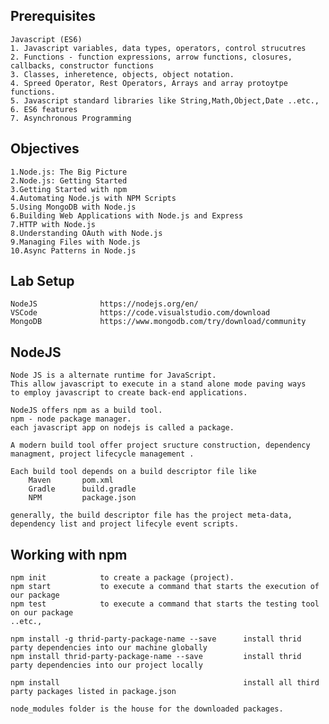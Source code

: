 Prerequisites
----------------------------------

    Javascript (ES6)
    1. Javascript variables, data types, operators, control strucutres
    2. Functions - function expressions, arrow functions, closures, callbacks, constructor functions
    3. Classes, inheretence, objects, object notation.
    4. Spreed Operator, Rest Operators, Arrays and array protoytpe functions.
    5. Javascript standard libraries like String,Math,Object,Date ..etc.,
    6. ES6 features
    7. Asynchronous Programming

Objectives
-----------------------------------

    1.Node.js: The Big Picture
    2.Node.js: Getting Started
    3.Getting Started with npm
    4.Automating Node.js with NPM Scripts
    5.Using MongoDB with Node.js
    6.Building Web Applications with Node.js and Express
    7.HTTP with Node.js
    8.Understanding OAuth with Node.js
    9.Managing Files with Node.js
    10.Async Patterns in Node.js

Lab Setup
-------------------------------------------------------------------------

    NodeJS              https://nodejs.org/en/
    VSCode              https://code.visualstudio.com/download
    MongoDB             https://www.mongodb.com/try/download/community

NodeJS
---------------------------------------------------------------------------

    Node JS is a alternate runtime for JavaScript.
    This allow javascript to execute in a stand alone mode paving ways
    to employ javascript to create back-end applications.

    NodeJS offers npm as a build tool.
    npm - node package manager.
    each javascript app on nodejs is called a package.

    A modern build tool offer project sructure construction, dependency managment, project lifecycle management .

    Each build tool depends on a build descriptor file like
        Maven       pom.xml
        Gradle      build.gradle
        NPM         package.json

    generally, the build descriptor file has the project meta-data, dependency list and project lifecyle event scripts.

Working with npm
---------------------------------------------------------------------------

    npm init            to create a package (project).
    npm start           to execute a command that starts the execution of our package
    npm test            to execute a command that starts the testing tool on our package
    ..etc.,

    npm install -g thrid-party-package-name --save      install thrid party dependencies into our machine globally
    npm install thrid-party-package-name --save         install thrid party dependencies into our project locally

    npm install                                         install all third party packages listed in package.json

    node_modules folder is the house for the downloaded packages.

